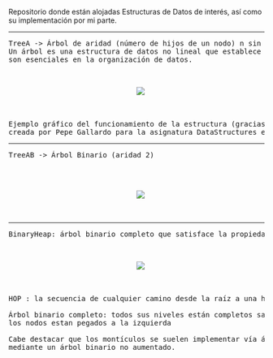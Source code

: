 Repositorio donde están alojadas Estructuras de Datos de interés, así como su implementación por mi parte.

-------------------------------------------------------------------------------------------------------------------------

<pre>
TreeA -> Árbol de aridad (número de hijos de un nodo) n sin ninguna restricción. 
Un árbol es una estructura de datos no lineal que establece una relación jerárquica entre sus objetos; 
son esenciales en la organización de datos.

<p align="center">
  <img src="https://user-images.githubusercontent.com/91496152/152160292-4db9db7d-ba28-4b70-9125-d9cd003f190f.png" />
</p>

Ejemplo gráfico del funcionamiento de la estructura (gracias a la clase "DrawTree.hs",
creada por Pepe Gallardo para la asignatura DataStructures en la Universidad de Málaga)
</pre>

-------------------------------------------------------------------------------------------------------------------------

<pre>
TreeAB -> Árbol Binario (aridad 2)


<p align="center">
  <img src="https://user-images.githubusercontent.com/91496152/152164088-18a47abc-d92c-4b69-8d08-e778a8e935c7.svg" />
</p>
</pre>

-------------------------------------------------------------------------------------------------------------------------

<pre>
BinaryHeap: árbol binario completo que satisface la propiedad HOP.

<p align="center">
  <img src="https://user-images.githubusercontent.com/91496152/152165042-6bac903c-e166-4652-a53c-c545d0cdfd0c.svg" />
</p>

HOP : la secuencia de cualquier camino desde la raíz a una hoja siempre es ascendente

Árbol binario completo: todos sus niveles están completos salvo el último, en el cual todos 
los nodos estan pegados a la izquierda

Cabe destacar que los montículos se suelen implementar vía árboles binarios completos; en este caso está implementado 
mediante un árbol binario no aumentado.

</pre>
